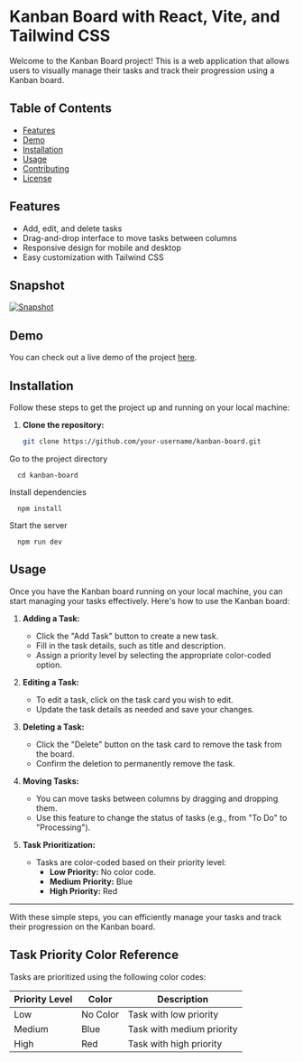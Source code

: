 # Kanban Board with React, Vite, and Tailwind CSS

Welcome to the Kanban Board project! This is a web application that allows users to visually manage their tasks and track their progression using a Kanban board.

## Table of Contents

- [Features](#features)
- [Demo](#demo)
- [Installation](#installation)
- [Usage](#usage)
- [Contributing](#contributing)
- [License](#license)

## Features

- Add, edit, and delete tasks
- Drag-and-drop interface to move tasks between columns
- Responsive design for mobile and desktop
- Easy customization with Tailwind CSS

## Snapshot

[![Snapshot](https://drive.google.com/uc?export=view&id=1fsYeLuBKr-M0oxQXqRVKc8XQBHCs6-QT)](https://drive.google.com/uc?export=view&id=1fsYeLuBKr-M0oxQXqRVKc8XQBHCs6-QT)

## Demo

You can check out a live demo of the project [here](#).

## Installation

Follow these steps to get the project up and running on your local machine:

1. **Clone the repository:**
   ```bash
   git clone https://github.com/your-username/kanban-board.git

Go to the project directory

```git
  cd kanban-board
```

Install dependencies

```git
  npm install
```

Start the server

```git
  npm run dev
```

## Usage

Once you have the Kanban board running on your local machine, you can start managing your tasks effectively. Here's how to use the Kanban board:

1. **Adding a Task:**
   - Click the "Add Task" button to create a new task.
   - Fill in the task details, such as title and description.
   - Assign a priority level by selecting the appropriate color-coded option.

2. **Editing a Task:**
   - To edit a task, click on the task card you wish to edit.
   - Update the task details as needed and save your changes.

3. **Deleting a Task:**
   - Click the "Delete" button on the task card to remove the task from the board.
   - Confirm the deletion to permanently remove the task.

4. **Moving Tasks:**
   - You can move tasks between columns by dragging and dropping them.
   - Use this feature to change the status of tasks (e.g., from "To Do" to "Processing").

5. **Task Prioritization:**
   - Tasks are color-coded based on their priority level:
     - **Low Priority:** No color code.
     - **Medium Priority:** Blue
     - **High Priority:** Red

---

With these simple steps, you can efficiently manage your tasks and track their progression on the Kanban board.


## Task Priority Color Reference

Tasks are prioritized using the following color codes:

| Priority Level | Color                                   | Description                  |
|----------------|-----------------------------------------|------------------------------|
| Low            | No Color                                | Task with low priority       |
| Medium         | Blue                                    | Task with medium priority    |
| High           | Red                                     | Task with high priority      |


